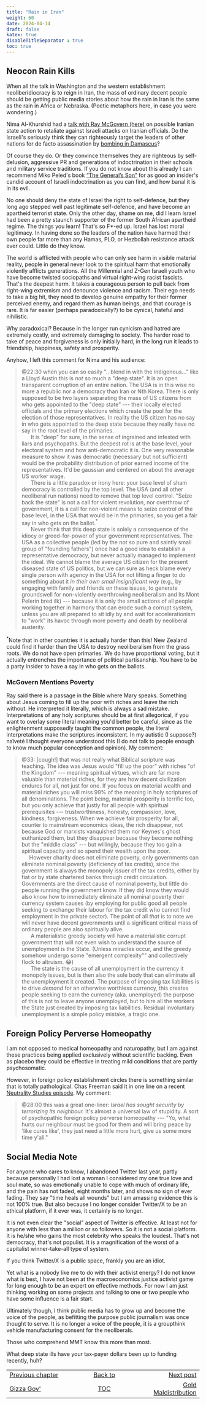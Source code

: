 ```yaml
---
title: "Rain in Iran"
weight: 60
date: 2024-04-14
draft: false
katex: true
disableTitleSeparator : true
toc: true
---
```


## Neocon Rain Kills

When all the talk in Washington and the western establishment neoliberidiocracy
is to reign in Iran, the mass of ordinary decent people should be getting 
public media stories about how the rain in Iran is the same as the rain in 
Africa or Nebraska. (Poetic metaphors here, in case you were wondering.)

Nima Al-Khurshid had a 
[talk with Ray McGovern (here)](https://www.youtube.com/watch?v=xbbOR2Ab2wY) 
on possible Iranian state 
action to retaliate against Israeli attacks on Iranian officials. Do the 
Israeli's seriously think they can righteously target the leaders of other 
nations for de facto assassination by 
[bombing in Damascus](https://www.reuters.com/world/middle-east/israel-edge-iranian-retaliation-after-embassy-strike-2024-04-12/)?

Of course they do. Or they convince themselves they are righteous by 
self-delusion, aggressive PR and generations of indoctrination in their 
schools and military service traditions. If you do not know about this already 
I can recommend Miko Peled's book [“The General’s Son”](https://mikopeled.com/)
for as good an insider's candid account of Israeli indoctrination as you can 
find, and how banal it is in its evil.

No one should deny the state of Israel the right to self-defence, but they 
long ago stepped well past legitimate self-defence, and have become an 
apartheid terrorist state. Only the other day, shame on me, did I learn 
Israel had been a pretty staunch supporter of the former South African 
apartheid regime. The things you learn! That's so F$\ast$-ed up.
Israel has lost moral legitimacy. In having done so the leaders of the nation 
have harmed their own people far more than any Hamas, PLO, or Hezbollah 
resistance attack ever could. Little do they know.

The world is afflicted with people who can only see harm in visible material 
reality, people in general never look to the spiritual harm that emotionally 
violently afflicts generations. All the Millennial and Z-Gen Israeli youth who 
have become twisted sociopaths and virtual right-wing racist fascists. That's 
the deepest harm. It takes a courageous person to pull back from right-wing 
extremism and denounce violence and racism. Their ego needs to take a big hit, 
they need to develop genuine empathy for their former perceived enemy, and 
regard them as human beings, and that courage is rare.  It is far easier 
(perhaps paradoxically?) to be cynical, hateful and nihilistic.

Why paradoxical? Because in the longer run cynicism and hatred are extremely 
costly, and extremely damaging to society. The harder road to take of peace 
and forgiveness is only initially hard, in the long run it leads to 
friendship, happiness, safety and prosperity.

Anyhow, I left this comment for Nima and his audience:

> @22:30 when you can so easily ".. blend in with the indigenous..." like a 
Lloyd Austin this is *_not_* so much a "deep state". It is an open transparent 
corruption of an entire nation. The USA is in this wise no more a republic nor 
a democracy than Iran or Nth Korea. There is only supposed to be two layers 
separating the mass of US citizens from who gets appointed to the 
"deep state" --- their locally elected officials and the primary elections 
which create the pool for the election of those representatives. In reality 
the US citizen has no say in who gets appointed to the deep state because they 
really have no say in the root level of the primaries.  
&nbsp;&nbsp;&nbsp;&nbsp;&nbsp;&nbsp;It is "deep" for sure, in the sense of 
ingrained and infested with liars and psychopaths. But the deepest rot is at 
the base level, your electoral system and how anti-democratic it is. One very 
reasonable measure to show it was democratic (necessary but not sufficient) 
would be the probability distribution of prior earned income of the 
representatives. It'd be gaussian and centered on about the average US 
worker wage.  
&nbsp;&nbsp;&nbsp;&nbsp;&nbsp;&nbsp;There is a little paradox or irony here: 
your base level of sham democracy is controlled by the top level. The USA (and 
all other neoliberal run nations) need to remove that top level control. "Seize 
back the state" is not a call for violent revolution, nor overthrow of 
government, it is a call for non-violent means to seize control of the base 
level, in the USA that would be in the primaries, so you get a fair say in who 
gets on the ballot.${}^\ast$   
&nbsp;&nbsp;&nbsp;&nbsp;&nbsp;&nbsp;Never think that this deep state is solely 
a consequence of the idiocy or greed-for-power of your government 
representatives. The USA as a collective people (led by the not so pure and 
saintly small group of "founding fathers") once had a good idea to establish 
a representative democracy, but never actually managed to implement the ideal. 
We cannot blame the average US citizen for the present diseased state of US 
politics, but we can sure as heck blame every single person with agency in the 
USA for not lifting a finger to do something about it 
_in their own small insignificant way_ (e.g., by engaging with family 
and friends on these issues, 
to generate groundswell for non-violently overthrowing neoliberalism and Its 
Mont Pelerin bred ilk) --- because it is only the small actions of all people 
working together in harmony that can erode such a corrupt system, unless you 
are all prepared to sit idly by and wait for accelerationism to "work" its 
havoc through more poverty and death by neoliberal austerity.

${}^\ast$Note that in other countries it is actually harder than this! 
New Zealand could find it harder than the USA to destroy neoliberalism from 
the grass roots. We do not have open primaries. We do have proportional voting, 
but it actually entrenches the importance of political partisanship. You 
have to be a party insider to have a say in who gets on the ballots. 


### McGovern Mentions Poverty

Ray said there is a passage in the Bible where Mary speaks. Something about 
Jesus coming to fill up the poor with riches and leave the rich without. 
He interpreted it literally, which is always a sad mistake. Interpretations 
of any holy scriptures should be at first allegorical, if 
you want to overlay some literal meaning you'd better be careful, since as 
the enlightenment supposedly taught the common people, the literal 
interpretations make the scriptures inconsistent. In my autistic (I suppose?) 
naïveté I thought everyone understood this (I do not talk to people enough 
to know much popular conception and opinion). My comment:

> @33: [cough!] that was not really what Biblical scripture was teaching. The 
idea was Jesus would "fill up the poor" with riches "of the Kingdom" --- 
meaning spiritual virtues, which are far more valuable than material riches, 
for they are how decent civilization endures for all, not just for one. If you 
focus on material wealth and material riches you will miss 99% of the meaning 
in holy scriptures of all denominations. The point being, material prosperity 
is terrific too, but you only achieve that justly for all people with spiritual 
prerequisites --- trustworthiness, honesty, compassion, love, kindness, 
forgiveness.  When we achieve fair prosperity for all, counter to mainstream 
economics ideas, the rich disappear, not because God or marxists vanquished 
them nor Keynes's ghost euthanized them, but they disappear because they 
become nothing but the "middle class" --- but willingly, because they too 
gain a spiritual capacity and so spend their wealth upon the poor.   
&nbsp;&nbsp;&nbsp;&nbsp;&nbsp;However charity does not eliminate poverty, 
only governments can eliminate nominal poverty (deficiency of tax credits), 
since the government is always the monopoly issuer of the tax credits, either 
by fiat or by state chartered banks through credit circulation. Governments 
are the direct cause of nominal poverty, but little do people running the 
government know. If they did know they would also know how to immediately 
eliminate all nominal poverty their currency system causes (by employing for 
public good all people seeking to exchange their labour for the tax credit 
who cannot find employment in the private sector). The point of all _that_ is 
to note we will never have decent governments until a significant critical 
mass of ordinary people are also spiritually alive.   
&nbsp;&nbsp;&nbsp;&nbsp;&nbsp;&nbsp;A materialistic greedy society will have 
a materialistic corrupt government that will not even wish to understand the 
source of unemployment is the State.  (Unless miracles occur, and the greedy 
somehow undergo some "emergent complexity"" and collectively flock to 
altruism. 😂)  
&nbsp;&nbsp;&nbsp;&nbsp;&nbsp;&nbsp;The state is the cause of all unemployment 
in the currency it monopoly issues, but is then also the sole body that 
can eliminate all the unemployment it created.  The purpose of imposing tax 
liabilities is to drive _demand_ for an otherwise worthless currency, this 
creates people seeking to earn the currency (aka. unemployed) the purpose of 
this is not to leave anyone unemployed, but to hire all the workers the State 
just created by imposing tax liabilities.  Residual involuntary unemployment 
is a simple policy mistake, a tragic one.

## Foreign Policy Perverse Homeopathy

I am not opposed to medical homeopathy and naturopathy, but I am against these 
practices being applied exclusively without scientific backing.  Even as 
placebo they could be effective in treating mild conditions that are partly 
psychosomatic.

However, in foreign policy establishment circles there is something similar 
that is totally pathological. Chas Freeman said it in one line on a recent 
[Neutrality Studies episode](https://www.youtube.com/watch?v=jLai2YG4NRc). 
My comment:

> @28:00 this was a great one-liner: 
_Israel has sought security by terrorizing Its neighbour._ It's almost a 
universal law of stupidity. A sort of psychopathic foreign policy perverse 
homeopathy --- "Yo, what hurts our neighbour must be good for them and will 
bring peace by 'like cures like', they just need a little more hurt, give us 
some more time y'all."
 
 
## Social Media Note

For anyone who cares to know, I abandoned Twitter last year, partly because 
personally I had lost a woman I considered my one true love and soul mate, so 
was emotionally unable to cope with much of ordinary life, and the pain has not 
faded, eight months later, and shows no sign of ever fading.  They say 
"time heals all wounds" but I am amassing evidence this is not 100% true. But 
also because I no longer consider Twitter/X to be an ethical platform, if it 
ever was, it certainly is no longer. 

It is not even clear the "social" aspect of Twitter is effective. At least 
not for anyone with less than a million or so followers. So it is not a social 
platform. It is he/she who gains the most celebrity who speaks the loudest. 
That's not democracy, that's not populist. It is a magnification of the worst 
of a capitalist winner-take-all type of system.

If you think Twitter/X is a public space, frankly you are an idiot.

Yet what is a nobody like me to do with their activist energy? I do not know 
what is best, I have not been at the macroeconomics justice activist game 
for long enough to be an expert on effective methods. For now I am just 
thinking working on some projects and talking to one or two people who have 
some influence is a fair start.

Ultimately though, I think public media has to grow up and become the voice 
of the people, as befitting the purpose public journalism was once thought to 
serve. It is no longer a voice of the people, it is a groupthink vehicle 
manufacturing consent for the neoliberals. 

Those who comprehend MMT know this more than most. 

What deep state ills have your tax-payer dollars been up to funding 
recently, huh?







<table style="border-collapse: collapse; border=0;">
    <colgroup>
       <col span="1" style="width: 25%;">
       <col span="1" style="width: 25%;">
       <col span="1" style="width: 20%;">
    </colgroup>
<tr style="border: 1px solid color:#0f0f0f;">
<td style="border: 1px solid color:#0f0f0f;">
<a href="../58_gizza_gov">Previous chapter</a></td>
<td style="border: 1px solid color:#0f0f0f; text-align:center;">
<a href="../">Back to</a></td>
<td style="border: 1px solid color:#0f0f0f; text-align:right;">
<a href="../60_wealth_maldistribution">Next post</a></td>
</tr>
<tr style="border: 1px solid color:#0f0f0f;">
<td style="border: 1px solid color:#0f0f0f;">
<a href="../58_gizza_gov">Gizza Gov'</a></td>
<td style="border: 1px solid color:#0f0f0f; text-align:center;">
<a href="../">TOC</a></td>
<td style="border: 1px solid color:#0f0f0f; text-align:right;">
<a href="../60_wealth_maldistribution">Gold Maldistribution</a></td>
</tr>
</table>
